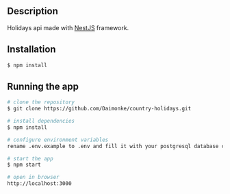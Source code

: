 ## Description

Holidays api made with [NestJS](https://github.com/nestjs/nest) framework.

## Installation

```bash
$ npm install
```

## Running the app

```bash
# clone the repository
$ git clone https://github.com/Daimonke/country-holidays.git

# install dependencies
$ npm install

# configure environment variables
rename .env.example to .env and fill it with your postgresql database connection URL

# start the app
$ npm start

# open in browser
http://localhost:3000
```
